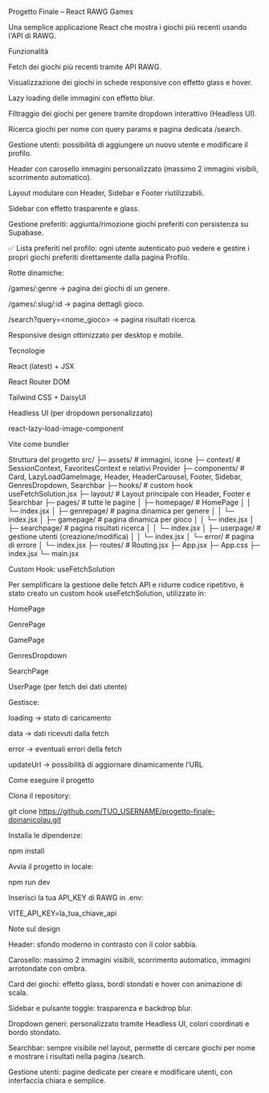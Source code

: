 Progetto Finale – React RAWG Games

Una semplice applicazione React che mostra i giochi più recenti usando l'API di RAWG.

Funzionalità

Fetch dei giochi più recenti tramite API RAWG.

Visualizzazione dei giochi in schede responsive con effetto glass e hover.

Lazy loading delle immagini con effetto blur.

Filtraggio dei giochi per genere tramite dropdown interattivo (Headless UI).

Ricerca giochi per nome con query params e pagina dedicata /search.

Gestione utenti: possibilità di aggiungere un nuovo utente e modificare il profilo.

Header con carosello immagini personalizzato (massimo 2 immagini visibili, scorrimento automatico).

Layout modulare con Header, Sidebar e Footer riutilizzabili.

Sidebar con effetto trasparente e glass.

Gestione preferiti: aggiunta/rimozione giochi preferiti con persistenza su Supabase.

✅ Lista preferiti nel profilo: ogni utente autenticato può vedere e gestire i propri giochi preferiti direttamente dalla pagina Profilo.

Rotte dinamiche:

/games/:genre → pagina dei giochi di un genere.

/games/:slug/:id → pagina dettagli gioco.

/search?query=<nome_gioco> → pagina risultati ricerca.

Responsive design ottimizzato per desktop e mobile.

Tecnologie

React (latest) + JSX

React Router DOM

Tailwind CSS + DaisyUI

Headless UI (per dropdown personalizzato)

react-lazy-load-image-component

Vite come bundler

Struttura del progetto
src/
├─ assets/             # immagini, icone
├─ context/            # SessionContext, FavoritesContext e relativi Provider
├─ components/         # Card, LazyLoadGameImage, Header, HeaderCarousel, Footer, Sidebar, GenresDropdown, Searchbar
├─ hooks/              # custom hook useFetchSolution.jsx
├─ layout/             # Layout principale con Header, Footer e Searchbar
├─ pages/              # tutte le pagine
│  ├─ homepage/        # HomePage
│  │   └─ index.jsx
│  ├─ genrepage/       # pagina dinamica per genere
│  │   └─ index.jsx
│  ├─ gamepage/        # pagina dinamica per gioco
│  │   └─ index.jsx
│  ├─ searchpage/      # pagina risultati ricerca
│  │   └─ index.jsx
│  ├─ userpage/        # gestione utenti (creazione/modifica)
│  │   └─ index.jsx
│  └─ error/           # pagina di errore
│      └─ index.jsx
├─ routes/             # Routing.jsx
├─ App.jsx
├─ App.css
├─ index.jsx
└─ main.jsx

Custom Hook: useFetchSolution

Per semplificare la gestione delle fetch API e ridurre codice ripetitivo, è stato creato un custom hook useFetchSolution, utilizzato in:

HomePage

GenrePage

GamePage

GenresDropdown

SearchPage

UserPage (per fetch dei dati utente)

Gestisce:

loading → stato di caricamento

data → dati ricevuti dalla fetch

error → eventuali errori della fetch

updateUrl → possibilità di aggiornare dinamicamente l’URL

Come eseguire il progetto

Clona il repository:

git clone https://github.com/TUO_USERNAME/progetto-finale-doinanicolau.git


Installa le dipendenze:

npm install


Avvia il progetto in locale:

npm run dev


Inserisci la tua API_KEY di RAWG in .env:

VITE_API_KEY=la_tua_chiave_api

Note sul design

Header: sfondo moderno in contrasto con il color sabbia.

Carosello: massimo 2 immagini visibili, scorrimento automatico, immagini arrotondate con ombra.

Card dei giochi: effetto glass, bordi stondati e hover con animazione di scala.

Sidebar e pulsante toggle: trasparenza e backdrop blur.

Dropdown generi: personalizzato tramite Headless UI, colori coordinati e bordo stondato.

Searchbar: sempre visibile nel layout, permette di cercare giochi per nome e mostrare i risultati nella pagina /search.

Gestione utenti: pagine dedicate per creare e modificare utenti, con interfaccia chiara e semplice.

